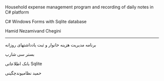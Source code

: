 Household expense management program and recording of daily notes in C# platform

C# Windows Forms with Sqlite database

Hamid Nezamivand Chegini

*********************************

برنامه مدیریت هزینه خانوار و ثبت یادداشتهای روزانه

بستر سی شارپ

بانک اطلاعاتی Sqlite

حمید نظامیوندچگینی


